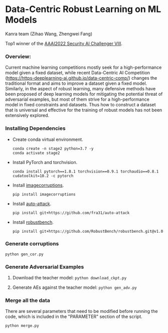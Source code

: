 # Data-Centric Robust Learning on ML Models

Kanra team (Zihao Wang, Zhengwei Fang)

Top1 winner of the [AAAI2022 Security AI Challenger VIII](https://tianchi.aliyun.com/competition/entrance/531939/introduction).

### Overview:
Current machine learning competitions mostly seek for a high-performance model given a fixed dataset, while recent Data-Centric AI Competition (https://https-deeplearning-ai.github.io/data-centric-comp/) changes the traditional format and aims to improve a dataset given a fixed model. Similarly, in the aspect of robust learning, many defensive methods have been proposed of deep learning models for mitigating the potential threat of adversarial examples, but most of them strive for a high-performance model in fixed constraints and datasets. Thus how to construct a dataset that is universal and effective for the training of robust models has not been extensively explored.

### Installing Dependencies

- Create conda virtual environment.

	```
	conda create -n stage2 python=3.7 -y
	conda activate stage2
	```

- Install PyTorch and torchvision.

	```
	conda install pytorch==1.8.1 torchvision==0.9.1 torchaudio==0.8.1 cudatoolkit=10.2 -c pytorch
	```

- Install [imagecorruptions](https://github.com/bethgelab/imagecorruptions).

	```
	pip install imagecorruptions
	```

- Install [auto-attack](https://github.com/fra31/auto-attack/tree/master).

	```
	pip install git+https://github.com/fra31/auto-attack
	```

- Install [robustbench](https://github.com/RobustBench/robustbench).

	```
	pip install git+https://github.com/RobustBench/robustbench.git@v1.0
	```
	
### Generate corruptions

```
python gen_cor.py
```


### Generate Adversarial Examples

1. Download the teacher model: ``` python download_ckpt.py ```

2. Generate AEs against the teacher model: ``` python gen_adv.py ```

### Merge all the data

There are several parameters that need to be modified before running the code, which is included in the "PARAMETER" section of the script.


```
python merge.py
```

